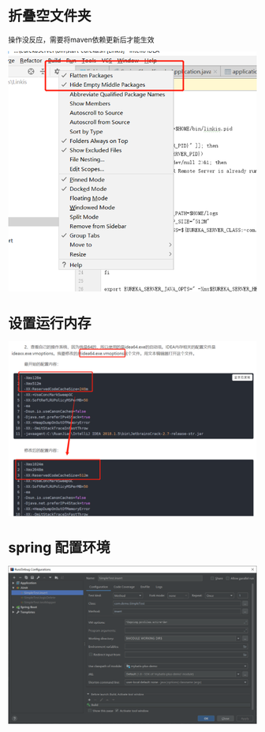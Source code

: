 <!--
 * @Author: wjn
 * @Date: 2020-02-12 10:49:50
 * @LastEditors: wjn
 * @LastEditTime: 2020-05-06 09:06:29
 -->
# 折叠空文件夹

操作没反应，需要将maven依赖更新后才能生效

![image](/Images/Soft/IDEA/IntelliJ/flod_empty_package.png)


# 设置运行内存

![image](/Images/Soft/IDEA/IntelliJ/reset_run_memory.png)

# spring 配置环境
![image](/Images/Soft/IDEA/IntelliJ/set_spring.png)